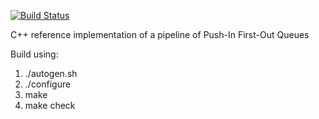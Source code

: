 [![Build Status](https://travis-ci.org/anirudhSK/pifo-reference.svg)](https://travis-ci.org/anirudhSK/pifo-reference)

C++ reference implementation of a pipeline of Push-In First-Out Queues

Build using:

1. ./autogen.sh
2. ./configure
3. make
4. make check
